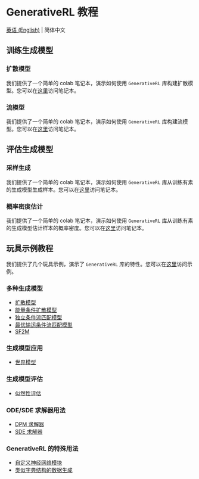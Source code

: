 # GenerativeRL 教程

[英语 (English)](https://github.com/zjowowen/GenerativeRL_Preview/tree/main/grl_pipelines/tutorials/README.md) | 简体中文

## 训练生成模型

### 扩散模型

我们提供了一个简单的 colab 笔记本，演示如何使用 `GenerativeRL` 库构建扩散模型。您可以在[这里](https://colab.research.google.com/drive/18yHUAmcMh_7xq2U6TBCtcLKX2y4YvNyk#scrollTo=aqtDAvG6cQ1V)访问笔记本。

### 流模型

我们提供了一个简单的 colab 笔记本，演示如何使用 `GenerativeRL` 库构建流模型。您可以在[这里](https://colab.research.google.com/drive/1vrxREVXKsSbnsv9G2CnKPVvrbFZleElI?usp=drive_link)访问笔记本。

## 评估生成模型

### 采样生成

我们提供了一个简单的 colab 笔记本，演示如何使用 `GenerativeRL` 库从训练有素的生成模型生成样本。您可以在[这里](https://colab.research.google.com/drive/16jQhf1BDjtToxMZ4lDxB4IwGdRmr074j?usp=sharing)访问笔记本。

### 概率密度估计

我们提供了一个简单的 colab 笔记本，演示如何使用 `GenerativeRL` 库从训练有素的生成模型估计样本的概率密度。您可以在[这里](https://colab.research.google.com/drive/1zHsW13n338YqX87AIWG26KLC4uKQL1ZP?usp=sharing)访问笔记本。

## 玩具示例教程

我们提供了几个玩具示例，演示了 `GenerativeRL` 库的特性。您可以在[这里](https://github.com/zjowowen/GenerativeRL_Preview/tree/main/grl_pipelines/tutorials/)访问示例。

### 多种生成模型

- [扩散模型](https://github.com/zjowowen/GenerativeRL_Preview/tree/main/grl_pipelines/tutorials/generative_models/swiss_roll_diffusion.py)
- [能量条件扩散模型](https://github.com/zjowowen/GenerativeRL_Preview/tree/main/grl_pipelines/tutorials/generative_models/swiss_roll_energy_condition.py)
- [独立条件流匹配模型](https://github.com/zjowowen/GenerativeRL_Preview/tree/main/grl_pipelines/tutorials/generative_models/swiss_roll_icfm.py)
- [最优输运条件流匹配模型](https://github.com/zjowowen/GenerativeRL_Preview/tree/main/grl_pipelines/tutorials/generative_models/swiss_roll_otcfm.py)
- [SF2M](https://github.com/zjowowen/GenerativeRL_Preview/tree/main/grl_pipelines/tutorials/generative_models/swiss_roll_otcfm.py)

### 生成模型应用

- [世界模型](https://github.com/zjowowen/GenerativeRL_Preview/tree/main/grl_pipelines/tutorials/applications/swiss_roll_world_model.py)

### 生成模型评估

- [似然性评估](https://github.com/zjowowen/GenerativeRL_Preview/tree/main/grl_pipelines/tutorials/metrics/swiss_roll_likelihood.py)

### ODE/SDE 求解器用法

- [DPM 求解器](https://github.com/zjowowen/GenerativeRL_Preview/tree/main/grl_pipelines/tutorials/solvers/swiss_roll_dpmsolver.py)
- [SDE 求解器](https://github.com/zjowowen/GenerativeRL_Preview/tree/main/grl_pipelines/tutorials/solvers/swiss_roll_sdesolver.py)

### GenerativeRL 的特殊用法

- [自定义神经网络模块](https://github.com/zjowowen/GenerativeRL_Preview/tree/main/grl_pipelines/tutorials/special_usages/customized_modules.py)
- [类似字典结构的数据生成](https://github.com/zjowowen/GenerativeRL_Preview/tree/main/grl_pipelines/tutorials/special_usages/dict_tensor_ode.py)
